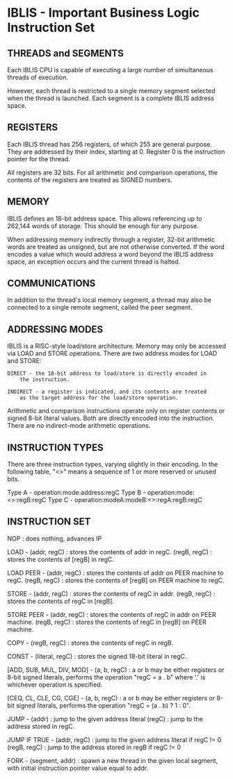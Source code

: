 IBLIS - Important Business Logic Instruction Set
========================================

THREADS and SEGMENTS
--------

Each IBLIS CPU is capable of executing a large number of simultaneous
threads of execution.

However, each thread is restricted to a single memory segment selected
when the thread is launched. Each segment is a complete IBLIS address
space.

REGISTERS
---------

Each IBLIS thread has 256 registers, of which 255 are general
purpose. They are addressed by their index, starting at 0. Register 0
is the instruction pointer for the thread.

All registers are 32 bits. For all arithmetic and comparison
operations, the contents of the registers are treated as SIGNED
numbers.

MEMORY
------

IBLIS defines an 18-bit address space. This allows referencing up to
262,144 words of storage. This should be enough for any purpose.

When addressing memory indirectly through a register, 32-bit
arithmetic words are treated as unsigned, but are not otherwise
converted. If the word encodes a value which would address a word
beyond the IBLIS address space, an exception occurs and the current
thread is halted.

COMMUNICATIONS
--------------

In addition to the thread's local memory segment, a thread may also be
connected to a single remote segment, called the peer segment.

ADDRESSING MODES
-------------

IBLIS is a RISC-style load/store architecture. Memory may only be
accessed via LOAD and STORE operations. There are two address modes
for LOAD and STORE:

    DIRECT - the 18-bit address to load/store is directly encoded in
        the instruction.

    INDIRECT - a register is indicated, and its contents are treated
        as the target address for the load/store operation.

Arithmetic and comparison instructions operate only on register
contents or signed 8-bit literal values. Both are directly encoded
into the instruction. There are no indirect-mode arithmetic
operations.

INSTRUCTION TYPES
-----------------

There are three instruction types, varying slightly in their
encoding. In the following table, "<>" means a sequence of 1 or more
reserved or unused bits.

Type A - operation:mode:address:regC
Type B - operation:mode:<>:regB:regC
Type C - operation:modeA:modeB:<>:regA:regB:regC

INSTRUCTION SET
---------------

NOP : does nothing, advances IP

LOAD -
    (addr, regC) : stores the contents of addr in regC.
    (regB, regC) : stores the contents of [regB] in regC.
    
LOAD PEER -
    (addr, regC) : stores the contents of addr on PEER machine to regC.
    (regB, regC) : stores the contents of [regB] on PEER machine to regC.

STORE -
    (addr, regC) : stores the contents of regC in addr.
    (regB, regC) : stores the contents of regC in [regB].

STORE PEER -
    (addr, regC) : stores the contents of regC in addr on PEER machine.
    (regB, regC) : stores the contents of regC in [regB] on PEER machine.

COPY -
    (regB, regC) : stores the contents of regC in regB.

CONST -
    (literal, regC) : stores the signed 18-bit literal in regC.


[ADD, SUB, MUL, DIV, MOD] -
    (a, b, regC) : a or b may be either registers or 8-bit signed
    literals, performs the operation "regC = a . b" where '.' is
    whichever operation is specified.

[CEQ, CL, CLE, CG, CGE] -
    (a, b, regC) : a or b may be either registers or 8-bit signed
    literals, performs the operation "regC = (a . b) ? 1 : 0".


JUMP -
    (addr) : jump to the given address literal
    (regC) : jump to the address stored in regC.

JUMP IF TRUE -
    (addr, regC) : jump to the given address literal if regC != 0
    (regB, regC) : jump to the address stored in regB if regC != 0


FORK -
    (segment, addr) : spawn a new thread in the given local segment,
    with initial instruction pointer value equal to addr.



